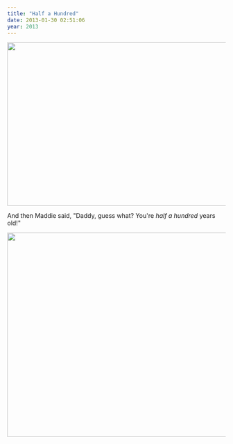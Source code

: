 ```yaml
---
title: "Half a Hundred"
date: 2013-01-30 02:51:06
year: 2013
---
```

<p><img title="cake" src="{{'/files/2013/01/cake.jpg' | relative_url}}" alt="" width="557" height="377" /></p>
<p>And then Maddie said, "Daddy, guess what? You're <em>half a hundred</em> years old!"</p>
<p><img title="gvw" src="{{'/files/2013/01/gvw.png' | relative_url}}" alt="" width="584" height="471" /></p>
